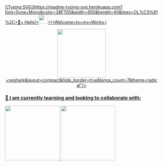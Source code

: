 [![Typing SVG](https://readme-typing-svg.herokuapp.com?font=Syne+Mono&color=38F705&width=650&height=40&lines=OL%C3%81%2C+👋+ Hello!+<img src=https://github.com/TheDudeThatCode/TheDudeThatCode/blob/master/Assets/Earth.gif width="30">+!+Welcome+to+my+Works.)](https://git.io/typing-svg)
<div align="center">
  <a href="https://github.com/Raphael-Bezerra">
  <img height="160em" src="https://github-readme-stats.vercel.app/api?<img src=https://github.com/TheDudeThatCode/TheDudeThatCode/blob/master/Assets/Earth.gif width="30">+neshark&layout=compact&hide_border=true&langs_count=7&theme=radical"/>
</div>
 
### 🌱 I am currently learning and looking to collaborate with:

 <div>
  <a href="https://github.com/Raphael-Bezerra/Raphael-Bezerra/edit/main/README.md">
  <img height="180em" src="https://github-readme-stats.vercel.app/api?username=raphael-bezerra&show_icons=true&theme=dark&include_all_commits=true&count_private=true"/>
  <img height="180em" src="https://github-readme-stats.vercel.app/api/top-langs/?username=raphael-bezerra&layout=compact&langs_count=7&theme=dark"/>
</div>

 
  
